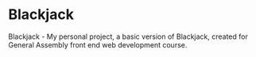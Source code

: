 # Blackjack
Blackjack - My personal project, a basic version of Blackjack, created for General Assembly front end web development course.
